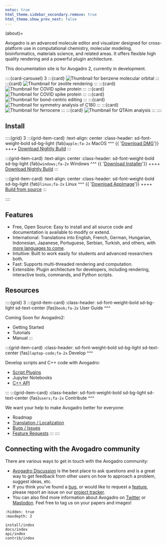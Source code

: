 ```yaml
---
notoc: true
html_theme.sidebar_secondary.remove: true
html_theme.show_prev_next: false
---
```


(about)=

Avogadro is an advanced molecule editor and visualizer designed for cross-platform use in computational chemistry, molecular modeling, bioinformatics, materials science, and related areas. It offers flexible high quality rendering and a powerful plugin architecture.

This documentation site is for Avogadro 2, currently in development.

::::{card-carousel} 3
:::{card}
![Thumbnail for benzene molecular orbital](/_static/benzene-mo.png)
:::
:::{card}
![Thumbnail for zeolite rendering](/_static/zeolite.png)
:::
:::{card}
![Thumbnail for COVID spike protein](/_static/covid-spike.png)
:::
:::{card}
![Thumbnail for COVID spike protein](/_static/AuNP.png)
:::
:::{card}
![Thumbnail for bond-centric editing](/_static/bondcentric.png)
:::
:::{card}
![Thumbnail for symmetry analysis of C180](/_static/C180.png)
:::
:::{card}
![Thumbnail for ferrocene](/_static/ferrocene.png)
:::
:::{card}
![Thumbnail for QTAim analysis](/_static/phenol-qtaim.png)
:::
::::

## Install

::::{grid} 3
:::{grid-item-card}
:text-align: center
:class-header: sd-font-weight-bold sd-bg-light
{fab}`apple;fa-2x` MacOS
^^^
{{ '<a class="sd-sphinx-override sd-btn sd-text-wrap sd-btn-outline-primary reference external" href="' + macurl + '"><span>Download DMG</span></a>'}}
++++
<a class="sd-sphinx-override sd-btn sd-text-wrap sd-btn-outline-primary reference external" href="https://nightly.link/OpenChemistry/avogadrolibs/workflows/build_cmake/master/macOS.dmg.zip"><span>Download Nightly Build</span></a>
:::

:::{grid-item-card}
:text-align: center
:class-header: sd-font-weight-bold sd-bg-light
{fab}`windows;fa-2x` Windows
^^^
{{ '<a class="sd-sphinx-override sd-btn sd-text-wrap sd-btn-outline-primary reference external" href="' + winurl + '"><span>Download Installer</span></a>'}}
++++
<a class="sd-sphinx-override sd-btn sd-text-wrap sd-btn-outline-primary reference external" href="https://nightly.link/OpenChemistry/avogadrolibs/workflows/build_cmake/master/Win64.exe.zip"><span>Download Nightly Build</span></a>
:::

:::{grid-item-card}
:text-align: center
:class-header: sd-font-weight-bold sd-bg-light
{fab}`linux;fa-2x` Linux
^^^
{{ '<a class="sd-sphinx-override sd-btn sd-text-wrap sd-btn-outline-primary reference external" href="' + appurl + '"><span>Download AppImage</span></a>'}}
++++
<a class="sd-sphinx-override sd-btn sd-text-wrap sd-btn-outline-primary reference external" href="build.html"><span>Build from source</span></a>
:::

::::

## Features

- Free, Open Source: Easy to install and all source code and documentation is available to modify or extend.
- International: Translations into English, French, German, Hungarian, Indonesian, Japanese, Portuguese, Serbian, Turkish, and others, with [more languages to come](https://hosted.weblate.org/engage/avogadro/).
- Intuitive: Built to work easily for students and advanced researchers both.
- Fast: Supports multi-threaded rendering and computation.
- Extensible: Plugin architecture for developers, including rendering, interactive tools, commands, and Python scripts.

## Resources

::::{grid} 3
:::{grid-item-card}
:class-header: sd-font-weight-bold sd-bg-light sd-text-center
{fas}`book;fa-2x` User Guide
^^^

Coming Soon for Avogadro2:

- Getting Started
- Tutorials
- Manual
:::

:::{grid-item-card}
:class-header: sd-font-weight-bold sd-bg-light sd-text-center
{fas}`laptop-code;fa-2x` Develop
^^^

Develop scripts and C++ code with Avogadro:

- [Script Plugins](Scripts)
- Jupyter Notebooks
- [C++ API](API)

:::
:::{grid-item-card}
:class-header: sd-font-weight-bold sd-bg-light sd-text-center
{fas}`users;fa-2x` Contribute
^^^

We want your help to make Avogadro better for everyone:

- Roadmap
- [Translation / Localization](Translate)
- [Bugs / Issues][issues]
- [Feature Requests][features]
:::
::::

## Connecting with the Avogadro community

There are various ways to get in touch with the Avogadro community:

- [Avogadro Discussion] is the best place to ask questions and is a
  great way to get feedback from other users on how to approach a problem,
  suggest ideas, etc.
- If you think you've found a [bug][issues], or would like to request
a [feature][features], please report an issue on our [project tracker][tracker].
- You can also find more information about Avogadro on [Twitter] or <a rel="me" href="http://fosstodon.org/@avogadrochem">Mastodon</a>. Feel free to
  tag us on your papers and images!

```{toctree}
:hidden: true
:maxdepth: 2

install/index
docs/index
api/index
contrib/index
```

[avogadro discussion]: https://discuss.avogadro.cc/
[avogadrolibs github repository]: https://github.com/openchemistry/avogadrolibs
[features]: https://github.com/OpenChemistry/avogadrolibs/issues/new?template=feature_request.md
[issues]: https://github.com/OpenChemistry/avogadrolibs/issues/new?template=bug_report.md
[tracker]: https://github.com/openchemistry/avogadrolibs/issues
[twitter]: https://twitter.com/AvogadroChem
